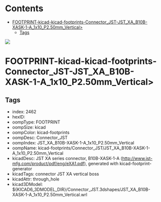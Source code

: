 



Contents
========

* [FOOTPRINT-kicad-kicad-footprints-Connector_JST-JST_XA_B10B-XASK-1-A_1x10_P2.50mm_Vertical>](#footprint-kicad-kicad-footprints-connector_jst-jst_xa_b10b-xask-1-a_1x10_p250mm_vertical)
	* [Tags](#tags)
  
![][im]
# FOOTPRINT-kicad-kicad-footprints-Connector_JST-JST_XA_B10B-XASK-1-A_1x10_P2.50mm_Vertical>

## Tags

- index: 2462
- hexID: 
- oompType: FOOTPRINT
- oompSize: kicad
- oompColor: kicad-footprints
- oompDesc: Connector_JST
- oompIndex: JST_XA_B10B-XASK-1-A_1x10_P2.50mm_Vertical
- oompName: kicad-footprints/Connector_JST/JST_XA_B10B-XASK-1-A_1x10_P2.50mm_Vertical
- kicadDesc: JST XA series connector, B10B-XASK-1-A (http://www.jst-mfg.com/product/pdf/eng/eXA1.pdf), generated with kicad-footprint-generator
- kicadTags: connector JST XA vertical boss
- kicadAttr: through_hole
- kicad3DModel: ${KICAD6_3DMODEL_DIR}/Connector_JST.3dshapes/JST_XA_B10B-XASK-1-A_1x10_P2.50mm_Vertical.wrl



[im]: image.png
